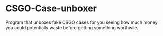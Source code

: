 # CSGO-Case-unboxer
Program that unboxes fake CSGO cases for you seeing how much money you could potentially waste before getting something worthwile.
